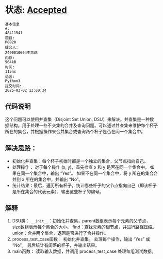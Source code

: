 # 状态: [Accepted](http://dsbpython.openjudge.cn/dspythonbook/solution/48411541/)
```
基本信息
#:
48411541
题目:
P0820
提交人:
2400010604李凯瑞
内存:
564kB
时间:
115ms
语言:
Python3
提交时间:
2025-03-02 13:00:34
```

## 代码说明
这个问题可以使用并查集（Disjoint Set Union, DSU）来解决。并查集是一种数据结构，用于处理一些不交集的合并及查询问题。可以通过并查集来维护每个杯子所在的集合，并根据操作来合并集合或查询两个杯子是否在同一个集合中。

## 解决思路：
- 初始化并查集：每个杯子初始时都是一个独立的集合，父节点指向自己。
- 处理操作：
对于每个操作 (x, y)，首先检查 x 和 y 是否在同一个集合中。
如果在同一个集合中，输出 “Yes”。
如果不在同一个集合中，将 y 所在的集合合并到 x 所在的集合中，并输出 “No”。
- 统计结果：最后，遍历所有杯子，统计哪些杯子的父节点指向自己（即该杯子是所在集合的代表元素），输出这些杯子的编号。

## 解释
1. DSU类：
`__init__`：初始化并查集，parent数组表示每个元素的父节点，size数组表示每个集合的大小。
find：查找元素的根节点，并进行路径压缩。
union：合并两个集合，返回是否进行了合并操作。
2. process_test_case函数：
初始化并查集。
处理每个操作，输出 “Yes” 或 “No”。
最后统计有阔落的杯子，并输出结果。
3. main函数：
   读取输入数据，并调用 process_test_case 处理每组测试数据。